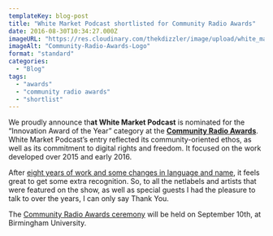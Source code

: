 ```yaml
---
templateKey: blog-post
title: "White Market Podcast shortlisted for Community Radio Awards"
date: 2016-08-30T10:34:27.000Z
imageURL: "https://res.cloudinary.com/thekdizzler/image/upload/white_market/2016/08/b_1_q_0_p_0.jpg"
imageAlt: "Community-Radio-Awards-Logo"
format: "standard"
categories:
  - "Blog"
tags:
  - "awards"
  - "community radio awards"
  - "shortlist"
---
```

We proudly announce th**at White Market Podcast** is nominated for the “Innovation Award of the Year” category at the [**Community Radio Awards**](http://communityradioawards.co.uk/shortlist-revealed-for-the-community-radio-awards-2016/). White Market Podcast’s entry reflected its community-oriented ethos, as well as its commitment to digital rights and freedom. It focused on the work developed over 2015 and early 2016.

After [eight years of work and some changes in language and name](http://www.whitemarketpodcast.co.uk/wp-content/uploads/2016/07/White-Market-Stats-Syndication-Web.pdf), it feels great to get some extra recognition. So, to all the netlabels and artists that were featured on the show, as well as special guests I had the pleasure to talk to over the years, I can only say Thank You.

The [Community Radio Awards ceremony](https://www.eventbrite.co.uk/e/community-radio-awards-2016-tickets-27073997054) will be held on September 10th, at Birmingham University.
